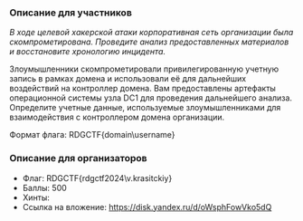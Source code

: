 ### Описание для участников
 *В ходе целевой хакерской атаки корпоративная сеть организации была скомпрометирована. Проведите анализ предоставленных материалов и восстановите хронологию инцидента.*
 
Злоумышленники скомпрометировали привилегированную учетную запись в рамках домена и использовали её для дальнейших воздействий на контроллер домена. Вам предоставлены артефакты операционной системы узла DC1 для проведения дальнейшего анализа. Определите учетные данные, используемые злоумышленниками для взаимодействия с контроллером домена организации.

Формат флага: RDGCTF{domain\\username}

### Описание для организаторов
- Флаг: RDGCTF{rdgctf2024\\v.krasitckiy}
- Баллы: 500
- Хинты:
- Ссылка на вложение: https://disk.yandex.ru/d/oWsphFowVko5dQ